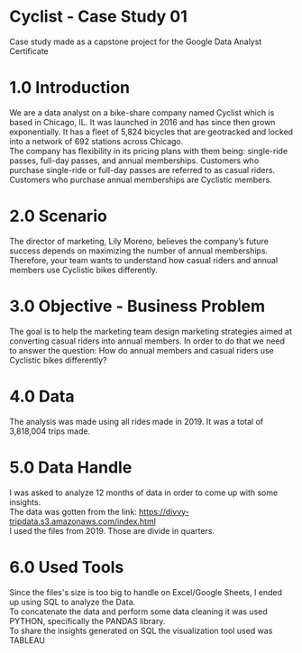 # Cyclist - Case Study 01

Case study made as a capstone project for the Google Data Analyst Certificate

# 1.0 Introduction

We are a data analyst on a bike-share company named Cyclist which is based in Chicago, IL. It was launched in 2016 and has since then grown exponentially. It has a fleet of 5,824 bicycles that are geotracked and locked into a network of 692 stations across Chicago.  
The company has flexibility in its pricing plans with them being: single-ride passes, full-day passes, and annual memberships. Customers who purchase single-ride or full-day passes are referred to as casual riders. Customers who purchase annual memberships are Cyclistic members. 

# 2.0 Scenario

The director of marketing, Lily Moreno, believes the company’s future success depends on maximizing the number of annual memberships. Therefore, your team wants to understand how casual riders and annual members use Cyclistic bikes differently.

# 3.0 Objective - Business Problem

The goal is to help the marketing team design marketing strategies aimed at converting casual riders into annual members. In order to do that we need to answer the question: 
How do annual members and casual riders use Cyclistic bikes differently?

# 4.0 Data

The analysis was made using all rides made in 2019. It was a total of 3,818,004 trips made.

# 5.0 Data Handle

I was asked to analyze 12 months of data in order to come up with some insights.  
The data was gotten from the link: https://divvy-tripdata.s3.amazonaws.com/index.html  
I used the files from 2019. Those are divide in quarters.

# 6.0 Used Tools

Since the files's size is too big to handle on Excel/Google Sheets, I ended up using SQL to analyze the Data.  
To concatenate the data and perform some data cleaning it was used PYTHON, specifically the PANDAS library.  
To share the insights generated on SQL the visualization tool used was TABLEAU

